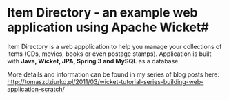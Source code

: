 # Item Directory - an example web application using Apache Wicket#

Item Directory is a web appplication to help you manage your collections of items (CDs, movies, books or even postage stamps).
Application is built with **Java, Wicket, JPA, Spring 3 and MySQL** as a database.

More details and information can be found in my series of blog posts here: http://tomaszdziurko.pl/2011/03/wicket-tutorial-series-building-web-application-scratch/